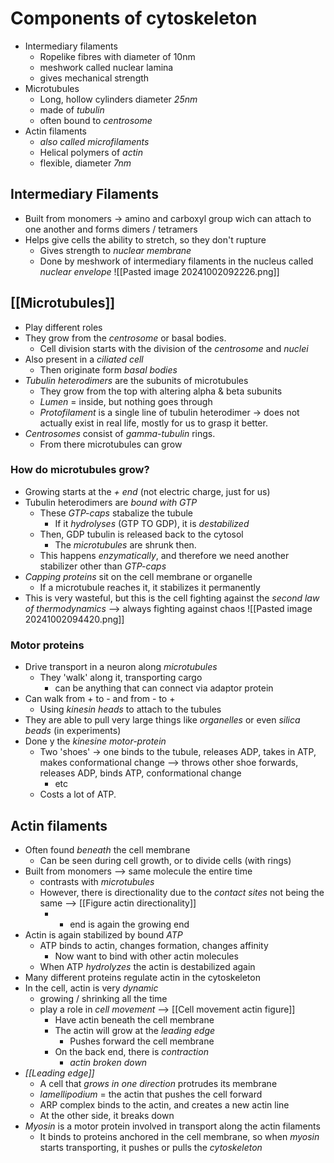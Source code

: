 # Components of cytoskeleton
- Intermediary filaments
	- Ropelike fibres with diameter of 10nm
	- meshwork called nuclear lamina
	- gives mechanical strength
- Microtubules
	- Long, hollow cylinders diameter *25nm*
	- made of *tubulin*
	- often bound to *centrosome*
- Actin filaments
	- *also called microfilaments*
	- Helical polymers of *actin*
	- flexible, diameter *7nm*
## Intermediary Filaments
- Built from monomers -> amino and carboxyl group wich can attach to one another and forms dimers / tetramers
- Helps give cells the ability to stretch, so they don't rupture
	- Gives strength to *nuclear membrane*
	- Done by meshwork of intermediary filaments in the nucleus called *nuclear envelope*
![[Pasted image 20241002092226.png]]
## [[Microtubules]]
- Play different roles
- They grow from the *centrosome* or basal bodies. 
	- Cell division starts with the division of the *centrosome* and *nuclei*
- Also present in a *ciliated cell*
	- Then originate form *basal bodies*
- *Tubulin heterodimers* are the subunits of microtubules
	- They grow from the top with altering alpha & beta subunits
	- *Lumen* = inside, but nothing goes through
	- *Protofilament* is a single line of tubulin heterodimer -> does not actually exist in real life, mostly for us to grasp it better.
- *Centrosomes* consist of *gamma-tubulin* rings. 
	- From there microtubules can grow
### How do microtubules grow?
- Growing starts at the *+ end* (not electric charge, just for us)
- Tubulin heterodimers are *bound with GTP*
	- These *GTP-caps* stabalize the tubule
		- If it *hydrolyses* (GTP TO GDP), it is *destabilized*
	- Then, GDP tubulin is released back to the cytosol
		- The *microtubules* are shrunk then. 
	- This happens *enzymatically*, and therefore we need another stabilizer  other than *GTP-caps*
- *Capping proteins* sit on the cell membrane or organelle
	- If a microtubule reaches it, it stabilizes it permanently
- This is very wasteful, but this is the cell fighting against the *second law of thermodynamics* --> always fighting against chaos
![[Pasted image 20241002094420.png]]
### Motor proteins
- Drive transport in a neuron along *microtubules*
	- They 'walk' along it, transporting cargo
		- can be anything that can connect via adaptor protein
- Can walk from + to - and from - to +
	- Using *kinesin heads* to attach to the tubules
- They are able to pull very large things like *organelles* or even *silica beads* (in experiments)
- Done y the *kinesine motor-protein*
	- Two 'shoes' -> one binds to the tubule, releases ADP, takes in ATP, makes conformational change --> throws other shoe forwards, releases ADP, binds ATP, conformational change
		- etc
	- Costs a lot of ATP.
## Actin filaments
- Often found *beneath* the cell membrane
	- Can be seen during cell growth, or to divide cells (with rings)
- Built from monomers --> same molecule the entire time
	- contrasts with *microtubules*
	- However, there is directionality due to the *contact sites* not being the same --> [[Figure actin directionality]]
		- + end is again the growing end
- Actin is again stabilized by bound *ATP*
	- ATP binds to actin, changes formation, changes affinity
		- Now want to bind with other actin molecules
	- When ATP *hydrolyzes* the actin is destabilized again
- Many different proteins regulate actin in the cytoskeleton
- In the cell, actin is very *dynamic*
	- growing / shrinking all the time
	- play a role in *cell movement* --> [[Cell movement actin figure]]
		- Have actin beneath the cell membrane
		- The actin will grow at the *leading edge* 
			- Pushes forward the cell membrane
		- On the back end, there is *contraction*
			- *actin broken down*
- *[[Leading edge]]*
	- A cell that *grows in one direction* protrudes its membrane
	- *lamellipodium* = the actin that pushes the cell forward
	- ARP complex binds to the actin, and creates a new actin line
	- At the other side, it breaks down
- *Myosin* is a motor protein involved in transport along the actin filaments
	- It binds to proteins anchored in the cell membrane, so when *myosin* starts transporting, it pushes or pulls the *cytoskeleton*